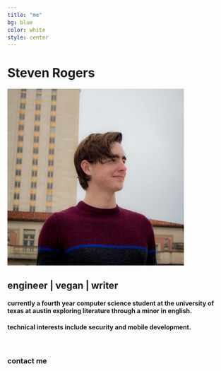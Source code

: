 ```yaml
---
title: "me"
bg: blue
color: white
style: center
---
```


# Steven Rogers

<img class="roundrect" alt="photo" src="img/photo.jpg" width="400">

## engineer | vegan | writer

#### currently a fourth year computer science student at the university of texas at austin exploring literature through a minor in english.

#### technical interests include security and mobile development.

<br>

### contact me

<a href="http://www.linkedin.com/in/rogerssteven/" target="blank"><i class="fa fa-linkedin-square fa-2x"></i></a>
<a href="mailto:me@srogers.net" target="_blank"><i class="fa fa-envelope fa-2x"></i></a>
<a href="files/resume.pdf" target="_blank"><i class="fa fa-file-text-o fa-2x"></i></a>
<a href="https://github.com/spxrogers" target="_blank"><i class="fa fa-github-square fa-2x"></i></a>
